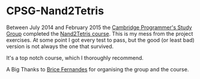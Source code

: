 # CPSG-Nand2Tetris

Between July 2014 and February 2015 the [Cambridge Programmer's Study Group](http://www.meetup.com/Cambridge-Programmers-Study-Group/) completed the [Nand2Tetris course](http://www.nand2tetris.org/).  This is my mess from the project exercises.  At some point I got every test to pass, but the good (or least bad) version is not always the one that survived.

It's a top notch course, which I thoroughly recommend.

A Big Thanks to [Brice Fernandes](http://fractallambda.com/) for organising the group and the course.
